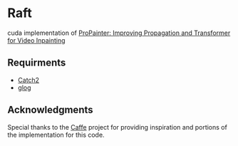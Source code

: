 # Raft  

cuda implementation of [ProPainter: Improving Propagation and Transformer for Video Inpainting](https://github.com/sczhou/ProPainter)  


## Requirments  

- [Catch2](https://github.com/catchorg/Catch2)   
- [glog](https://github.com/google/glog)  


## Acknowledgments  

Special thanks to the [Caffe](https://github.com/BVLC/caffe) project for providing inspiration and portions of the implementation for this code.
